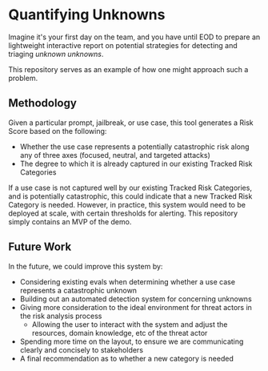 # Quantifying Unknowns

Imagine it's your first day on the team, and you have until EOD to prepare an lightweight interactive report on potential strategies for detecting and triaging *unknown unknowns*.

This repository serves as an example of how one might approach such a problem.  

## Methodology 

Given a particular prompt, jailbreak, or use case, this tool generates a Risk Score based on the following:

- Whether the use case represents a potentially catastrophic risk along any of three axes (focused, neutral, and targeted attacks)
- The degree to which it is already captured in our existing Tracked Risk Categories

If a use case is not captured well by our existing Tracked Risk Categories, and is potentially catastrophic, this could indicate that a new Tracked Risk Category is needed. However, in practice, this system would need to be deployed at scale, with certain thresholds for alerting. This repository simply contains an MVP of the demo.

## Future Work

In the future, we could improve this system by:
- Considering existing evals when determining whether a use case represents a catastrophic unknown
- Building out an automated detection system for concerning unknowns
- Giving more consideration to the ideal environment for threat actors in the risk analysis process
    - Allowing the user to interact with the system and adjust the resources, domain knowledge, etc of the threat actor
- Spending more time on the layout, to ensure we are communicating clearly and concisely to stakeholders
- A final recommendation as to whether a new category is needed